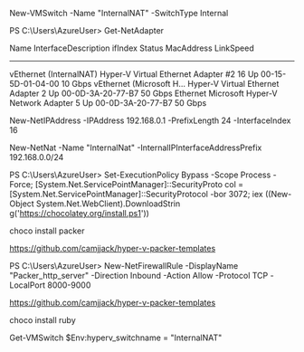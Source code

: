 New-VMSwitch -Name "InternalNAT" -SwitchType Internal

PS C:\Users\AzureUser> Get-NetAdapter

Name                      InterfaceDescription                    ifIndex Status       MacAddress             LinkSpeed
----                      --------------------                    ------- ------       ----------             ---------
vEthernet (InternalNAT)   Hyper-V Virtual Ethernet Adapter #2          16 Up           00-15-5D-01-04-00        10 Gbps
vEthernet (Microsoft H... Hyper-V Virtual Ethernet Adapter              2 Up           00-0D-3A-20-77-B7        50 Gbps
Ethernet                  Microsoft Hyper-V Network Adapter             5 Up           00-0D-3A-20-77-B7        50 Gbps


New-NetIPAddress -IPAddress 192.168.0.1 -PrefixLength 24 -InterfaceIndex 16

New-NetNat -Name "InternalNat" -InternalIPInterfaceAddressPrefix 192.168.0.0/24

PS C:\Users\AzureUser> Set-ExecutionPolicy Bypass -Scope Process -Force; [System.Net.ServicePointManager]::SecurityProto
col = [System.Net.ServicePointManager]::SecurityProtocol -bor 3072; iex ((New-Object System.Net.WebClient).DownloadStrin
g('https://chocolatey.org/install.ps1'))

choco install packer

https://github.com/camjjack/hyper-v-packer-templates

PS C:\Users\AzureUser> New-NetFirewallRule -DisplayName "Packer_http_server" -Direction Inbound -Action Allow -Protocol
TCP -LocalPort 8000-9000


https://github.com/camjjack/hyper-v-packer-templates

choco install ruby

Get-VMSwitch
$Env:hyperv_switchname = "InternalNAT"

